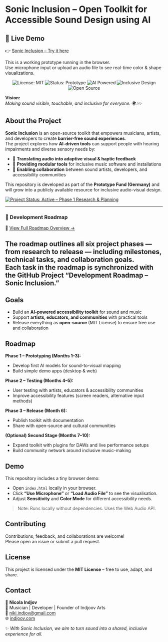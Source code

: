 # Sonic Inclusion – Open Toolkit for Accessible Sound Design using AI

## 🔗 Live Demo

👉 [Sonic Inclusion – Try it here](https://indjoov.github.io/sonic-inclusion/)

This is a working prototype running in the browser.  
Use microphone input or upload an audio file to see real-time color & shape visualizations.

<p align="center">
  <img src="https://img.shields.io/badge/license-MIT-green.svg" alt="License: MIT">
  <img src="https://img.shields.io/badge/status-Prototype-blue.svg" alt="Status: Prototype">
  <img src="https://img.shields.io/badge/AI-Powered-orange.svg" alt="AI Powered">
  <img src="https://img.shields.io/badge/Accessibility-Inclusive-brightgreen.svg" alt="Inclusive Design">
  <img src="https://img.shields.io/badge/Open%20Source-Yes-success.svg" alt="Open Source">
</p>

**Vision:**  
_Making sound visible, touchable, and inclusive for everyone._ 🌍🎶✨

## About the Project

**Sonic Inclusion** is an open-source toolkit that empowers musicians, artists, and developers to create **barrier-free sound experiences**.  
The project explores how **AI-driven tools** can support people with hearing impairments and diverse sensory needs by:

- 🎵 **Translating audio into adaptive visual & haptic feedback**
- 🧩 **Providing modular tools** for inclusive music software and installations
- 🤝 **Enabling collaboration** between sound artists, developers, and accessibility communities

This repository is developed as part of the **Prototype Fund (Germany)** and will grow into a publicly available resource for inclusive audio-visual design.

[![Project Status: Active – Phase 1 Research & Planning](https://img.shields.io/badge/Status-Active%20%E2%80%93%20Phase%201%20Research%20%26%20Planning-brightgreen?style=for-the-badge)](./docs/ROADMAP_OVERVIEW.md)

---
### 🧭 Development Roadmap
📄 [View Full Roadmap Overview →](./docs/ROADMAP_OVERVIEW.md)

The roadmap outlines all six project phases — from research to release — including milestones, technical tasks, and collaboration goals.  
Each task in the roadmap is synchronized with the GitHub Project **“Development Roadmap – Sonic Inclusion.”**
---

## Goals

- Build an **AI-powered accessibility toolkit** for sound and music
- Support **artists, educators, and communities** with practical tools
- Release everything as **open-source** (MIT License) to ensure free use and collaboration

## Roadmap

**Phase 1 – Prototyping (Months 1–3):**

- Develop first AI models for sound-to-visual mapping
- Build simple demo apps (desktop & web)

**Phase 2 – Testing (Months 4–5):**

- User testing with artists, educators & accessibility communities
- Improve accessibility features (screen readers, alternative input methods)

**Phase 3 – Release (Month 6):**

- Publish toolkit with documentation
- Share with open-source and cultural communities

**(Optional) Second Stage (Months 7–10):**

- Expand toolkit with plugins for DAWs and live performance setups
- Build community network around inclusive music-making

## Demo

This repository includes a tiny browser demo:

- Open `index.html` locally in your browser.
- Click **“Use Microphone”** or **“Load Audio File”** to see the visualisation.
- Adjust **Sensitivity** and **Color Mode** for different accessibility needs.

> Note: Runs locally without dependencies. Uses the Web Audio API.

## Contributing

Contributions, feedback, and collaborations are welcome!  
Please open an issue or submit a pull request.

## License

This project is licensed under the **MIT License** – free to use, adapt, and share.

## Contact

👤 **Nicola Indjov**  
🎸 Musician | Developer | Founder of Indjoov Arts  
📧 [niki.indjov@gmail.com](mailto:niki.indjov@gmail.com)  
🌐 [indjoov.com](https://indjoov.com)

✨ _With Sonic Inclusion, we aim to turn sound into a shared, inclusive experience for all._
